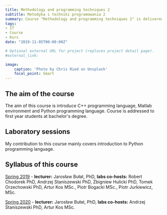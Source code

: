 ```yaml
---
title: Methodology and programming techniques 2
subtitle: Metodyka i techniki programowania 2
summary: Course "Methodology and programming techniques 2" is delivered in Polish for Electronics and Telecommunications major at Faculty of Computer Science, Electronics and Telecommunications, AGH-UST.
tags:
- IT
- Course
- Kurs
date: "2019-11-05T00:00:00Z"

# Optional external URL for project (replaces project detail page).
#external_link: 

image:
    caption: 'Photo by Chris Ried on Unsplash'
    focal_point: Smart
---
```


## The aim of the course

The aim of this course is introduce C++ programming language, Matlab environment and Python programming language. Course is addressed to first year students at  bachelor's degree.

## Laboratory sessions

My contribution to this course mainly covers introduction to Python programming language. 

## Syllabus of this course

[Spring 2019](https://www.syllabus.agh.edu.pl/2018-2019/pl/magnesite/study_plans/stacjonarne-elektronika-i-telekomunikacja) - **lecturer:** Jarosław Bułat, PhD, **labs co-hosts:** Robert Chodorek PhD, Andrzej Staniszewski PhD, Zbigniew Hulicki PhD, Tomek Orzechowski PhD, Artur Kos MSc., Piotr Bogacki MSc., Piotr Jurkiewicz, MSc.


[Spring 2020](https://www.syllabus.agh.edu.pl/2019-2020/pl/magnesite/modules/16483)  - **lecturer:** Jarosław Bułat, PhD, **labs co-hosts:** Andrzej Staniszewski PhD, Artur Kos MSc.